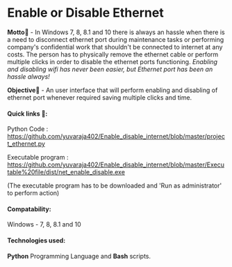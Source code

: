 # Enable or Disable Ethernet

<b>Motto</b>:thought_balloon: - In Windows 7, 8, 8.1 and 10 there is always an hassle when there is a need to disconnect ethernet port during maintenance tasks or performing company's confidential work that shouldn't be connected to internet at any costs. The person has to physically remove the ethernet cable or perform multiple clicks in order to disable the ethernet ports functioning. <i>Enabling and disabling wifi has never been easier, but Ethernet port has been an hassle always!</i>

<b>Objective</b>:dart: - An user interface that will perform enabling and disabling of ethernet port whenever required saving multiple clicks and time. 

#### Quick links :link::
Python Code : https://github.com/yuvaraja402/Enable_disable_internet/blob/master/project_ethernet.py

Executable program : https://github.com/yuvaraja402/Enable_disable_internet/blob/master/Executable%20file/dist/net_enable_disable.exe

(The executable program has to be downloaded and 'Run as administrator' to perform action)
#### Compatability:
Windows - 7, 8, 8.1 and 10
#### Technologies used:
<b>Python</b> Programming Language and <b>Bash</b> scripts.
